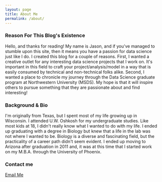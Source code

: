 ```yaml
---
layout: page
title: About Me
permalink: /about/
---
```

### Reason For This Blog's Existence

Hello, and thanks for reading!  My name is Jason, and if you've managed to stumble upon this site, then it means you have a passion for data science just like I do.  I created this blog for a couple of reasons.  First, I wanted a creative outlet for any interesting data science projects that I work on.  It's important in this field to craft your project/analysis/model in a way that is easily consumed by technical and non-technical folks alike.  Second, I wanted a place to chronicle my journey through the Data Science graduate program at Northwestern University (MSDS).  My hope is that it will inspire others to pursue something that they are passionate about and find interesting!

### Background & Bio

I'm originally from Texas, but I spent most of my life growing up in Wisconsin.  I attended U.W. Oshkosh for my undergraduate studies.  Like most kids at 18, I didn't really know what I wanted to do with my life.  I ended up graduating with a degree in Biology but knew that a life in the lab was not where I wanted to be.  Biology is a diverse and fascinating field, but the practicality of a career path didn't seem evident.  I ended up moving to Arizona after graduation in 2011 and, it was at this time that I started work on my M.B.A. through the University of Phoenix.

### Contact me

[Email Me](mailto:22adamj22@gmail.com)
<!--stackedit_data:
eyJoaXN0b3J5IjpbODA4MTA1MjEwXX0=
-->